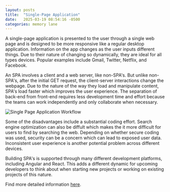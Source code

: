 ```yaml
---
layout: posts
title:  "Single-Page Application"
date:   2025-03-19 08:54:16 -0500
categories: memory lane
---
```


A single-page application is presented to the user through a single web page and is designed to be more responsive like a regular desktop application. Information on the app changes as the user inputs different things. Due to their nature of changing so dynamically, they are ideal for all types devices. Popular examples include Gmail, Twitter, Netflix, and Facebook.

An SPA involves a client and a web server, like non-SPA's. But unlike non-SPA's, after the initial GET request, the client-server interactions change the webpage. Due to the nature of the way they load and manipulate content, SPA's load faster which improves the user experience. The separation of back-end from front-end requires less development time and effort because the teams can work independently and only collaborate when necessary.

![Single Page Application Workflow](https://daytiffany-fs.github.io/memory-lane/images/spa.png)

Some of the disadvantages include a substantial coding effort. Search engine optimization can also be diffult which makes the it more difficult for users to find by searching the web. Depending on whether secure coding was used, security can be a concern which can lead to exposed user data. Inconsistent user experience is another potential problem across different devices.

Building SPA's is supported through many different development platforms, including Angular and React. This adds a different dynamic for upcoming developers to think about when starting new projects or working on existing projects of this nature.

Find more detailed information [here](https://www.techtarget.com/whatis/definition/single-page-application-SPA).